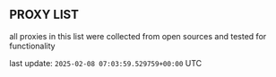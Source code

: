 ## PROXY LIST

all proxies in this list were collected from open sources and tested for functionality

last update: `2025-02-08 07:03:59.529759+00:00` UTC